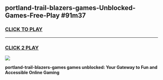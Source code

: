 
## portland-trail-blazers-games-Unblocked-Games-Free-Play #91m37
<h3>
<a href="https://us.freeplayer.one?title=portland-trail-blazers-games&ref=9M">CLICK TO PLAY</a></h3>
<hr>

<h3>
<a href="https://us.freeplayer.one?title=portland-trail-blazers-games&ref=9M">CLICK 2 PLAY</a>
  
</h3>

<a href="https://us.freeplayer.one?title=portland-trail-blazers-games&ref=9M"><img src="https://clearcache.store/games.png"></a>


**portland-trail-blazers-games games unblocked: Your Gateway to Fun and Accessible Online Gaming**
